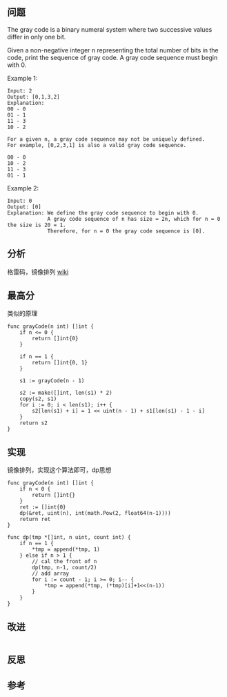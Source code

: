 ## 问题
The gray code is a binary numeral system where two successive values differ in only one bit.

Given a non-negative integer n representing the total number of bits in the code, print the sequence of gray code. A gray code sequence must begin with 0.

Example 1:
```
Input: 2
Output: [0,1,3,2]
Explanation:
00 - 0
01 - 1
11 - 3
10 - 2

For a given n, a gray code sequence may not be uniquely defined.
For example, [0,2,3,1] is also a valid gray code sequence.

00 - 0
10 - 2
11 - 3
01 - 1
```

Example 2:
```
Input: 0
Output: [0]
Explanation: We define the gray code sequence to begin with 0.
             A gray code sequence of n has size = 2n, which for n = 0 the size is 20 = 1.
             Therefore, for n = 0 the gray code sequence is [0].
```

## 分析
格雷码，镜像排列 [wiki](https://zh.wikipedia.org/zh-hans/%E6%A0%BC%E9%9B%B7%E7%A0%81)

## 最高分
类似的原理
```golang
func grayCode(n int) []int {
    if n <= 0 {
        return []int{0}
    }

    if n == 1 {
        return []int{0, 1}
    }

    s1 := grayCode(n - 1)

    s2 := make([]int, len(s1) * 2)
    copy(s2, s1)
    for i := 0; i < len(s1); i++ {
        s2[len(s1) + i] = 1 << uint(n - 1) + s1[len(s1) - 1 - i]
    }
    return s2
}
```

## 实现
镜像排列，实现这个算法即可，dp思想
```golang
func grayCode(n int) []int {
    if n < 0 {
        return []int{}
    }
    ret := []int{0}
    dp(&ret, uint(n), int(math.Pow(2, float64(n-1))))
    return ret
}

func dp(tmp *[]int, n uint, count int) {
    if n == 1 {
        *tmp = append(*tmp, 1)
    } else if n > 1 {
        // cal the front of n
        dp(tmp, n-1, count/2)
        // add array
        for i := count - 1; i >= 0; i-- {
            *tmp = append(*tmp, (*tmp)[i]+1<<(n-1))
        }
    }
}
```

## 改进
```golang

```

## 反思

## 参考
